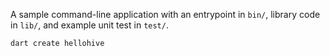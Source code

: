 A sample command-line application with an entrypoint in `bin/`, library code
in `lib/`, and example unit test in `test/`.

```
dart create hellohive
```